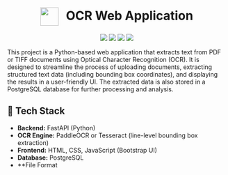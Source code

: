 <h1 align="center">
  <img src="./static/favicon.ico" width="42" height="42" style="vertical-align: middle; margin-right: 10px;" />
  <span style="font-size: 28px; font-weight: bold;">OCR Web Application</span>
</h1>

<p align="center">
  <img src="https://img.shields.io/badge/Python-3.10%2B-blue.svg" />
  <img src="https://img.shields.io/badge/FastAPI-0.100%2B-brightgreen.svg" />
  <img src="https://img.shields.io/badge/OCR-Tesseract%20%7C%20PaddleOCR-orange" />
  <img src="https://img.shields.io/badge/Database-PostgreSQL-blue" />
</p>


This project is a Python-based web application that extracts text from PDF or TIFF documents using Optical Character Recognition (OCR). It is designed to streamline the process of uploading documents, extracting structured text data (including bounding box coordinates), and displaying the results in a user-friendly UI. The extracted data is also stored in a PostgreSQL database for further processing and analysis.

## 🔧 Tech Stack

- **Backend:** FastAPI (Python)
- **OCR Engine:** PaddleOCR or Tesseract (line-level bounding box extraction)
- **Frontend:** HTML, CSS, JavaScript (Bootstrap UI)
- **Database:** PostgreSQL
- **File Format